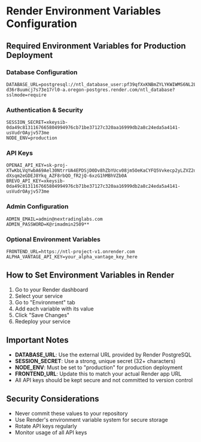 # Render Environment Variables Configuration

## Required Environment Variables for Production Deployment

### Database Configuration
```
DATABASE_URL=postgresql://ntl_database_user:pf39qfXxKNBmZYLYKWIWMS6NL2LnABzB@dpg-d36r8uumcj7s73e17rl0-a.oregon-postgres.render.com/ntl_database?sslmode=require
```

### Authentication & Security
```
SESSION_SECRET=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
NODE_ENV=production
```

### API Keys
```
OPENAI_API_KEY=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
BREVO_API_KEY=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
```

### Admin Configuration
```
ADMIN_EMAIL=admin@nextradinglabs.com
ADMIN_PASSWORD=K@rimadmin2509**
```

### Optional Environment Variables
```
FRONTEND_URL=https://ntl-project-v1.onrender.com
ALPHA_VANTAGE_API_KEY=your_alpha_vantage_key_here
```

## How to Set Environment Variables in Render

1. Go to your Render dashboard
2. Select your service
3. Go to "Environment" tab
4. Add each variable with its value
5. Click "Save Changes"
6. Redeploy your service

## Important Notes

- **DATABASE_URL**: Use the external URL provided by Render PostgreSQL
- **SESSION_SECRET**: Use a strong, unique secret (32+ characters)
- **NODE_ENV**: Must be set to "production" for production deployment
- **FRONTEND_URL**: Update this to match your actual Render app URL
- All API keys should be kept secure and not committed to version control

## Security Considerations

- Never commit these values to your repository
- Use Render's environment variable system for secure storage
- Rotate API keys regularly
- Monitor usage of all API keys
